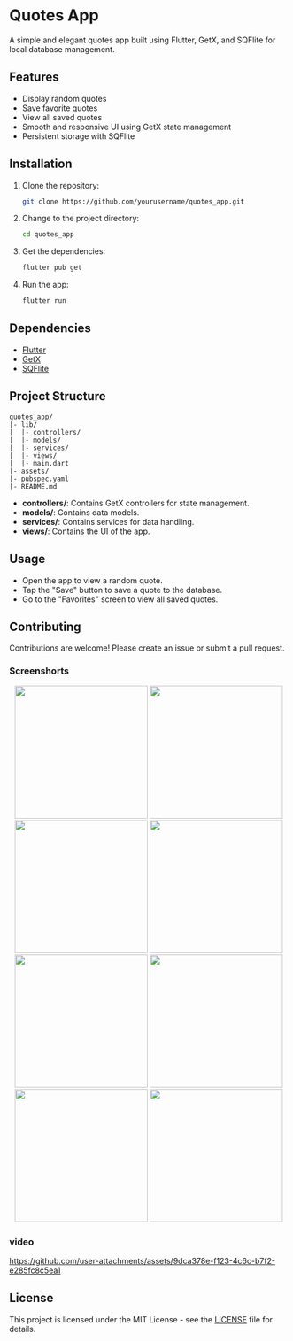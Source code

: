 # Quotes App

A simple and elegant quotes app built using Flutter, GetX, and SQFlite for local database management.

## Features

- Display random quotes
- Save favorite quotes
- View all saved quotes
- Smooth and responsive UI using GetX state management
- Persistent storage with SQFlite

## Installation

1. Clone the repository:
    ```bash
    git clone https://github.com/yourusername/quotes_app.git
    ```

2. Change to the project directory:
    ```bash
    cd quotes_app
    ```

3. Get the dependencies:
    ```bash
    flutter pub get
    ```

4. Run the app:
    ```bash
    flutter run
    ```

## Dependencies

- [Flutter](https://flutter.dev)
- [GetX](https://pub.dev/packages/get)
- [SQFlite](https://pub.dev/packages/sqflite)

## Project Structure

```
quotes_app/
|- lib/
|  |- controllers/
|  |- models/
|  |- services/
|  |- views/
|  |- main.dart
|- assets/
|- pubspec.yaml
|- README.md
```

- **controllers/**: Contains GetX controllers for state management.
- **models/**: Contains data models.
- **services/**: Contains services for data handling.
- **views/**: Contains the UI of the app.

## Usage

- Open the app to view a random quote.
- Tap the "Save" button to save a quote to the database.
- Go to the "Favorites" screen to view all saved quotes.

## Contributing

Contributions are welcome! Please create an issue or submit a pull request.

### Screenshorts

<p align ='center'>
  <img src='https://github.com/user-attachments/assets/4b5781cf-c08f-42e7-ab38-6eb81886b077' width=240>
  <img src='https://github.com/user-attachments/assets/ed8b058d-fb40-4763-a65a-dd7aaa13b318' width=240>
  <img src='https://github.com/user-attachments/assets/a7d49cad-d6a0-41ee-b842-eb6227388231' width=240>
  <img src='https://github.com/user-attachments/assets/8af7dfb3-5436-43a7-96eb-fb30c168f21f' width=240>
  <img src='https://github.com/user-attachments/assets/0f2650e3-9f13-47f6-93d0-6223d0090fd0' width=240>
  <img src='https://github.com/user-attachments/assets/f2e31de9-9bde-4851-8da0-480fa2b08720' width=240>
  <img src='https://github.com/user-attachments/assets/b793e1b7-3f88-41ed-9c00-84834b6af7c3' width=240>
  <img src='https://github.com/user-attachments/assets/8c6d5bde-4b5f-400b-830f-0abbe5e49015' width=240>
</p>


### video

https://github.com/user-attachments/assets/9dca378e-f123-4c6c-b7f2-e285fc8c5ea1

## License

This project is licensed under the MIT License - see the [LICENSE](LICENSE) file for details.
